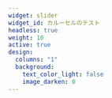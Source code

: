 ```yaml
---
widget: slider
widget_id: カルーセルのテスト
headless: true
weight: 10
active: true
design:
  columns: "1"
  background:
    text_color_light: false
    image_darken: 0
---
```


